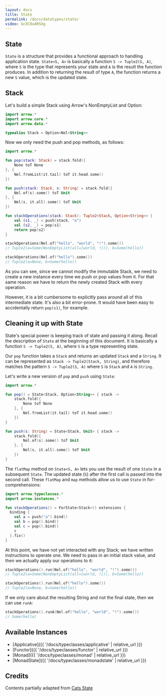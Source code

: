 ```yaml
---
layout: docs
title: State
permalink: /docs/datatypes/state/
video: GcXC0xARSXg
---
```


## State

`State` is a structure that provides a functional approach to handling application state. `State<S, A>` is basically a function `S -> Tuple2(S, A)`, where `S` is the type that represents your state and `A` is the result the function produces. In addition to returning the result of type `A`, the function returns a new `S` value, which is the updated state.

## Stack

Let's build a simple Stack using Arrow's NonEmptyList and Option:

```kotlin
import arrow.*
import arrow.core.*
import arrow.data.*

typealias Stack = Option<Nel<String>>
```

Now we only need the push and pop methods, as follows:

```kotlin
import arrow.*

fun pop(stack: Stack) = stack.fold({
    None toT None
}, {
    Nel.fromList(it.tail) toT it.head.some()
})

fun push(stack: Stack, s: String) = stack.fold({
    Nel.of(s).some() toT Unit
}, {
    Nel(s, it.all).some() toT Unit
})

fun stackOperations(stack: Stack): Tuple2<Stack, Option<String>> {
    val (s1, _) = push(stack, "a")
    val (s2, _) = pop(s1)
    return pop(s2)
}
```

```kotlin
stackOperations(Nel.of("hello", "world", "!").some())
// Tuple2(a=Some(NonEmptyList(all=[world, !])), b=Some(hello))
```

```kotlin
stackOperations(Nel.of("hello").some())
// Tuple2(a=None, b=Some(hello))
```

As you can see, since we cannot modify the immutable Stack, we need to create a new instance every time we push or pop values from it. For that same reason we have to return the newly created Stack with every operation.

However, it is a bit cumbersome to explicitly pass around all of this intermediate state. It's also a bit error-prone. It would have been easy to accidentally return `pop(s1)`, for example.

## Cleaning it up with State

State's special power is keeping track of state and passing it along. Recall the description of `State` at the beginning of this document. It is basically a function `S -> Tuple2(S, A)`, where `S` is a type representing state.

Our `pop` function takes a `Stack` and returns an updated `Stack` and a `String`. It can be represented as `Stack -> Tuple2(Stack, String)`, and therefore matches the pattern `S -> Tuple2(S, A)` where `S` is `Stack` and `A` is `String`.

Let's write a new version of `pop` and `push` using `State`:

```kotlin
import arrow.*

fun pop() = State<Stack, Option<String>> { stack ->
    stack.fold({
        None toT None
    }, {
        Nel.fromList(it.tail) toT it.head.some()
    })
}

fun push(s: String) = State<Stack, Unit> { stack ->
    stack.fold({
        Nel.of(s).some() toT Unit
    }, {
        Nel(s, it.all).some() toT Unit
    })
}
```

The `flatMap` method on `State<S, A>` lets you use the result of one `State` in a subsequent `State`. The updated state (`S`) after the first call is passed into the second call. These `flatMap` and `map` methods allow us to use `State` in for-comprehensions:

```kotlin
import arrow.typeclasses.*
import arrow.instances.*

fun stackOperations() = ForState<Stack>() extensions {
  binding {
    val a = push("a").bind()
    val b = pop().bind()
    val c = pop().bind()
    c
  }.fix()
}
```

At this point, we have not yet interacted with any Stack; we have written instructions to operate one. We need to pass in an initial stack value, and then we actually apply our operations to it:

```kotlin
stackOperations().run(Nel.of("hello", "world", "!").some())
// Tuple2(a=Some(NonEmptyList(all=[world, !])), b=Some(hello))
```

```kotlin
stackOperations().run(Nel.of("hello").some())
// Tuple2(a=None, b=Some(hello))
```

If we only care about the resulting String and not the final state, then we can use `runA`:

```kotlin
stackOperations().runA(Nel.of("hello", "world", "!").some())
// Some(hello)
```

## Available Instances

* [Applicative]({{ '/docs/typeclasses/applicative' | relative_url }})
* [Functor]({{ '/docs/typeclasses/functor' | relative_url }})
* [Monad]({{ '/docs/typeclasses/monad' | relative_url }})
* [MonadState]({{ '/docs/typeclasses/monadstate' | relative_url }})

## Credits

Contents partially adapted from [Cats State](https://typelevel.org/cats/datatypes/state.html)

